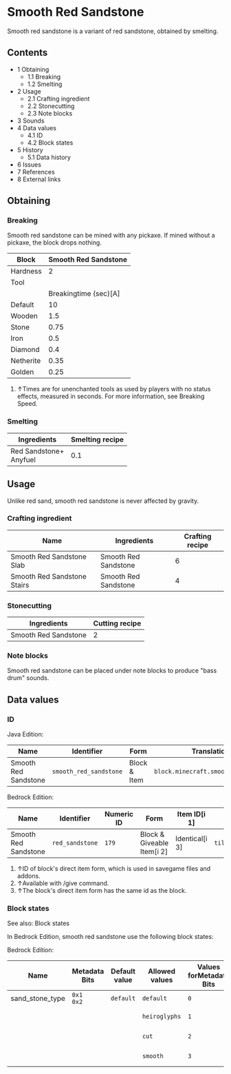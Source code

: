 # Smooth Red Sandstone
Smooth red sandstone is a variant of red sandstone, obtained by smelting.

## Contents
- 1 Obtaining
	- 1.1 Breaking
	- 1.2 Smelting
- 2 Usage
	- 2.1 Crafting ingredient
	- 2.2 Stonecutting
	- 2.3 Note blocks
- 3 Sounds
- 4 Data values
	- 4.1 ID
	- 4.2 Block states
- 5 History
	- 5.1 Data history
- 6 Issues
- 7 References
- 8 External links

## Obtaining
### Breaking
Smooth red sandstone can be mined with any pickaxe. If mined without a pickaxe, the block drops nothing.

| Block     | Smooth Red Sandstone  |
|-----------|-----------------------|
| Hardness  | 2                     |
| Tool      |                       |
|           | Breakingtime (sec)[A] |
| Default   | 10                    |
| Wooden    | 1.5                   |
| Stone     | 0.75                  |
| Iron      | 0.5                   |
| Diamond   | 0.4                   |
| Netherite | 0.35                  |
| Golden    | 0.25                  |

1. ↑Times are for unenchanted tools as used by players with no status effects, measured in seconds. For more information, see Breaking Speed.

### Smelting
| Ingredients                | Smelting recipe |
|----------------------------|-----------------|
| Red Sandstone+<br/>Anyfuel | 0.1             |

## Usage
Unlike red sand, smooth red sandstone is never affected by gravity.

### Crafting ingredient
| Name                        | Ingredients          | Crafting recipe |
|-----------------------------|----------------------|-----------------|
| Smooth Red Sandstone Slab   | Smooth Red Sandstone | 6               |
| Smooth Red Sandstone Stairs | Smooth Red Sandstone | 4               |

### Stonecutting
| Ingredients          | Cutting recipe |
|----------------------|----------------|
| Smooth Red Sandstone | 2              |

### Note blocks
Smooth red sandstone can be placed under note blocks to produce "bass drum" sounds.

## Data values
### ID
Java Edition:

| Name                 | Identifier             | Form         | Translation key                        |
|----------------------|------------------------|--------------|----------------------------------------|
| Smooth Red Sandstone | `smooth_red_sandstone` | Block & Item | `block.minecraft.smooth_red_sandstone` |

Bedrock Edition:

| Name                 | Identifier      | Numeric ID | Form                       | Item ID[i 1]   | Translation key                  |
|----------------------|-----------------|------------|----------------------------|----------------|----------------------------------|
| Smooth Red Sandstone | `red_sandstone` | `179`      | Block & Giveable Item[i 2] | Identical[i 3] | `tile.red_sandstone.smooth.name` |

1. ↑ID of block's direct item form, which is used in savegame files and addons.
2. ↑Available with /give command.
3. ↑The block's direct item form has the same id as the block.

### Block states
See also: Block states

In Bedrock Edition, smooth red sandstone use the following block states:

Bedrock Edition:

| Name            | Metadata Bits   | Default value | Allowed values | Values forMetadata Bits | Description        |
|-----------------|-----------------|---------------|----------------|-------------------------|--------------------|
| sand_stone_type | `0x1`<br/>`0x2` | `default`     | `default`      | `0`                     | Sandstone          |
|                 |                 |               | `heiroglyphs`  | `1`                     | Chiseled Sandstone |
|                 |                 |               | `cut`          | `2`                     | Cut Sandstone      |
|                 |                 |               | `smooth`       | `3`                     | Smooth Sandstone   |



